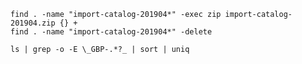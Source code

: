 
    find . -name "import-catalog-201904*" -exec zip import-catalog-201904.zip {} +
    find . -name "import-catalog-201904*" -delete

    ls | grep -o -E \_GBP-.*?_ | sort | uniq


